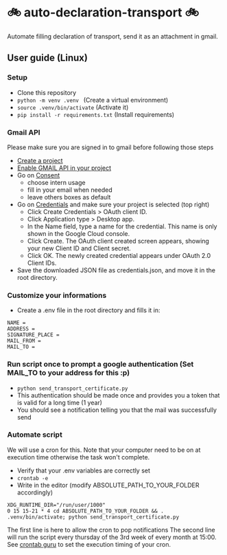 # :bike: auto-declaration-transport :bike:
Automate filling declaration of transport, send it as an attachment in gmail.

## User guide (Linux)
### Setup
- Clone this repository
- `python -m venv .venv ` (Create a virtual environment)
- `source .venv/bin/activate` (Activate it)
- `pip install -r requirements.txt` (Install requirements)

### Gmail API
Please make sure you are signed in to gmail before following those steps
- [Create a project](https://console.cloud.google.com/projectcreate) 
- [Enable GMAIL API in your project](https://console.cloud.google.com/flows/enableapi?apiid=gmail.googleapis.com)
- Go on [Consent](https://console.cloud.google.com/apis/credentials/consent?)
    - choose intern usage
    - fill in your email when needed
    - leave others boxes as default
- Go on [Credentials](https://console.cloud.google.com/apis/credentials) and make sure your project is selected (top right)
    - Click Create Credentials > OAuth client ID.
    - Click Application type > Desktop app.
    - In the Name field, type a name for the credential. This name is only shown in the Google Cloud console.
    - Click Create. The OAuth client created screen appears, showing your new Client ID and Client secret.
    - Click OK. The newly created credential appears under OAuth 2.0 Client IDs.
- Save the downloaded JSON file as credentials.json, and move it in the root directory.

### Customize your informations
- Create a .env file in the root directory and fills it in:
~~~
NAME = 
ADDRESS = 
SIGNATURE_PLACE = 
MAIL_FROM = 
MAIL_TO = 
~~~

### Run script once to prompt a google authentication (Set MAIL_TO to your address for this :p)
- `python send_transport_certificate.py`
- This authentication should be made once and provides you a token that is valid for a long time (1 year)
- You should see a notification telling you that the mail was successfully send

### Automate script
We will use a cron for this. Note that your computer need to be on at execution time otherwise the task won't complete.
- Verify that your .env variables are correctly set
- `crontab -e`
- Write in the editor (modify ABSOLUTE_PATH_TO_YOUR_FOLDER accordingly)
~~~
XDG_RUNTIME_DIR="/run/user/1000"
0 15 15-21 * 4 cd ABSOLUTE_PATH_TO_YOUR_FOLDER && . .venv/bin/activate; python send_transport_certificate.py
~~~
The first line is here to allow the cron to pop notifications 
The second line will run the script every thursday of the 3rd week of every month at 15:00. See [crontab guru](https://crontab.guru/) to set the execution timing of your cron.
